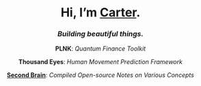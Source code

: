 <div align="center">
<h1>Hi, I’m <a href='https://carterfaceysmith.tech'>Carter</a>.</h1>
<h3><i>Building beautiful things.</i></h3>
<p><b>PLNK</b>: <i>Quantum Finance Toolkit</i></p>
<p><b>Thousand Eyes</b>: <i>Human Movement Prediction Framework</i></p>
<p><b><a href='https://github.com/CarterFaceySmith/SecondBrain'>Second Brain</a></b>: <i>Compiled Open-source Notes on Various Concepts</i></p>
</div>
